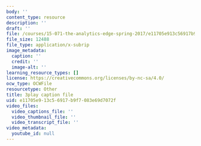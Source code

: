 ```yaml
---
body: ''
content_type: resource
description: ''
draft: ''
file: /courses/15-071-the-analytics-edge-spring-2017/e11705e913c56917b9f7083e69d7072f_uo0EmonbUhU.srt
file_size: 12488
file_type: application/x-subrip
image_metadata:
  caption: ''
  credit: ''
  image-alt: ''
learning_resource_types: []
license: https://creativecommons.org/licenses/by-nc-sa/4.0/
ocw_type: OCWFile
resourcetype: Other
title: 3play caption file
uid: e11705e9-13c5-6917-b9f7-083e69d7072f
video_files:
  video_captions_file: ''
  video_thumbnail_file: ''
  video_transcript_file: ''
video_metadata:
  youtube_id: null
---
```

